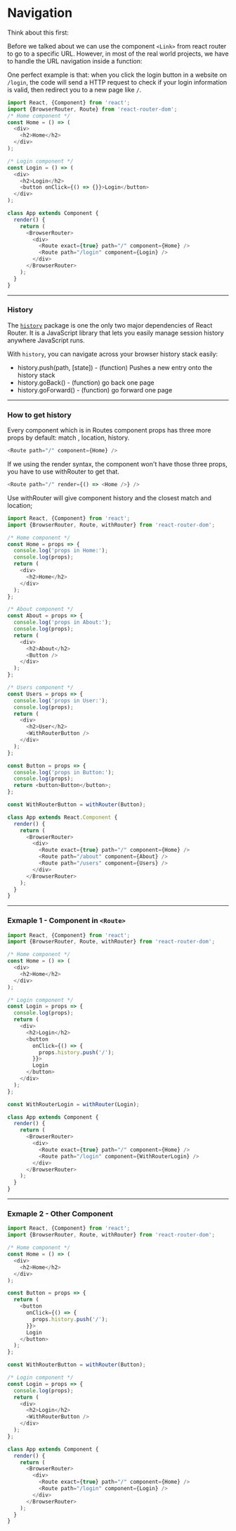 # Navigation

Think about this first:

Before we talked about we can use the component `<Link>` from react router to go to a specific URL. However, in most of the real world projects, we have to handle the URL navigation inside a function:

One perfect example is that: when you click the login button in a website on `/login`, the code will send a HTTP request to check if your login information is valid, then redirect you to a new page like `/`.

```js
import React, {Component} from 'react';
import {BrowserRouter, Route} from 'react-router-dom';
/* Home component */
const Home = () => (
  <div>
    <h2>Home</h2>
  </div>
);

/* Login component */
const Login = () => (
  <div>
    <h2>Login</h2>
    <button onClick={() => {}}>Login</button>
  </div>
);

class App extends Component {
  render() {
    return (
      <BrowserRouter>
        <div>
          <Route exact={true} path="/" component={Home} />
          <Route path="/login" component={Login} />
        </div>
      </BrowserRouter>
    );
  }
}
```

---

### History

The [`history`](https://github.com/ReactTraining/history) package is one the only two major dependencies of React Router. It is a JavaScript library that lets you easily manage session history anywhere JavaScript runs.

With `history`, you can navigate across your browser history stack easily:

* history.push(path, [state]) - (function) Pushes a new entry onto the history stack
* history.goBack() - (function) go back one page
* history.goForward() - (function) go forward one page

---

### How to get history

Every component which is in Routes component props has three more props by default: match , location, history.

```js
<Route path="/" component={Home} />
```

If we using the render syntax, the component won't have those three props, you have to use withRouter to get that.

```js
<Route path="/" render={() => <Home />} />
```

Use withRouter will give component history and the closest match and location;

```js
import React, {Component} from 'react';
import {BrowserRouter, Route, withRouter} from 'react-router-dom';

/* Home component */
const Home = props => {
  console.log('props in Home:');
  console.log(props);
  return (
    <div>
      <h2>Home</h2>
    </div>
  );
};

/* About component */
const About = props => {
  console.log('props in About:');
  console.log(props);
  return (
    <div>
      <h2>About</h2>
      <Button />
    </div>
  );
};

/* Users component */
const Users = props => {
  console.log('props in User:');
  console.log(props);
  return (
    <div>
      <h2>User</h2>
      <WithRouterButton />
    </div>
  );
};

const Button = props => {
  console.log('props in Button:');
  console.log(props);
  return <button>Button</button>;
};

const WithRouterButton = withRouter(Button);

class App extends React.Component {
  render() {
    return (
      <BrowserRouter>
        <div>
          <Route exact={true} path="/" component={Home} />
          <Route path="/about" component={About} />
          <Route path="/users" component={Users} />
        </div>
      </BrowserRouter>
    );
  }
}
```

---

### Exmaple 1 - Component in `<Route>`

```js
import React, {Component} from 'react';
import {BrowserRouter, Route, withRouter} from 'react-router-dom';

/* Home component */
const Home = () => (
  <div>
    <h2>Home</h2>
  </div>
);

/* Login component */
const Login = props => {
  console.log(props);
  return (
    <div>
      <h2>Login</h2>
      <button
        onClick={() => {
          props.history.push('/');
        }}>
        Login
      </button>
    </div>
  );
};

const WithRouterLogin = withRouter(Login);

class App extends Component {
  render() {
    return (
      <BrowserRouter>
        <div>
          <Route exact={true} path="/" component={Home} />
          <Route path="/login" component={WithRouterLogin} />
        </div>
      </BrowserRouter>
    );
  }
}
```

---

### Exmaple 2 - Other Component

```js
import React, {Component} from 'react';
import {BrowserRouter, Route, withRouter} from 'react-router-dom';

/* Home component */
const Home = () => (
  <div>
    <h2>Home</h2>
  </div>
);

const Button = props => {
  return (
    <button
      onClick={() => {
        props.history.push('/');
      }}>
      Login
    </button>
  );
};

const WithRouterButton = withRouter(Button);

/* Login component */
const Login = props => {
  console.log(props);
  return (
    <div>
      <h2>Login</h2>
      <WithRouterButton />
    </div>
  );
};

class App extends Component {
  render() {
    return (
      <BrowserRouter>
        <div>
          <Route exact={true} path="/" component={Home} />
          <Route path="/login" component={Login} />
        </div>
      </BrowserRouter>
    );
  }
}
```
